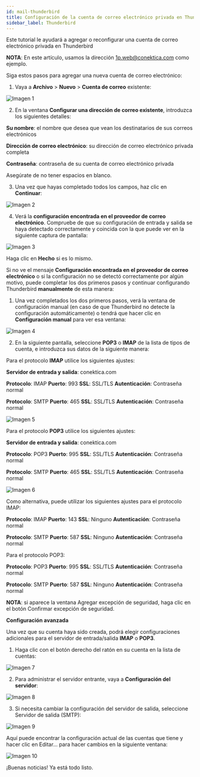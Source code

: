```yaml
---
id: mail-thunderbird
title: Configuración de la cuenta de correo electrónico privada en Thunderbird
sidebar_label: Thunderbird
---
```

Este tutorial le ayudará a agregar o reconfigurar una cuenta de correo electrónico privada en Thunderbird

**NOTA**: En este artículo, usamos la dirección 1p.web@conektica.com como ejemplo. 

Siga estos pasos para agregar una nueva cuenta de correo electrónico: 

1. Vaya a **Archivo** > **Nuevo** > **Cuenta de correo** existente: 

<div class="w-70">

![Imagen 1](https://raw.githubusercontent.com/adanuriplata/cnk-external-doku/master/static/img/ThunderBird/W1.png)

</div>

2. En la ventana **Configurar una dirección de correo existente**, introduzca los siguientes detalles: 

**Su nombre**: el nombre que desea que vean los destinatarios de sus correos electrónicos 

**Dirección de correo electrónico**: su dirección de correo electrónico privada completa 

**Contraseña**: contraseña de su cuenta de correo electrónico privada

Asegúrate de no tener espacios en blanco. 

3. Una vez que hayas completado todos los campos, haz clic en **Continuar**: 

<div class="w-70">

![Imagen 2](https://raw.githubusercontent.com/adanuriplata/cnk-external-doku/master/static/img/ThunderBird/W2.png)

</div>

4. Verá la **configuración encontrada en el proveedor de correo electrónico**. 
Compruebe de que su configuración de entrada y salida se haya detectado correctamente y coincida con la que puede ver en la siguiente captura de pantalla: 

<div class="w-70">

![Imagen 3](https://raw.githubusercontent.com/adanuriplata/cnk-external-doku/master/static/img/ThunderBird/W3.png)

</div>

Haga clic en **Hecho** si es lo mismo. 


Si no ve el mensaje **Configuración encontrada en el proveedor de correo electrónico** o si la configuración no se detectó correctamente por algún motivo, puede completar los dos primeros pasos y continuar configurando Thunderbird **manualmente** de esta manera: 

1. Una vez completados los dos primeros pasos, verá la ventana de configuración manual (en caso de que Thunderbird no detecte la configuración automáticamente) o tendrá que hacer clic en **Configuración manual** para ver esa ventana: 

<div class="w-70">

![Imagen 4](https://raw.githubusercontent.com/adanuriplata/cnk-external-doku/master/static/img/ThunderBird/W3.1.png)

</div>

2. En la siguiente pantalla, seleccione **POP3** o **IMAP** de la lista de tipos de cuenta, e introduzca sus datos de la siguiente manera: 

Para el protocolo **IMAP** utilice los siguientes ajustes: 

**Servidor de entrada y salida**: conektica.com

**Protocolo**: IMAP **Puerto**: 993 **SSL**: SSL/TLS **Autenticación**: Contraseña normal

**Protocolo**: SMTP **Puerto**: 465 **SSL**: SSL/TLS **Autenticación**: Contraseña normal 

<div class="w-70">

![Imagen 5](https://raw.githubusercontent.com/adanuriplata/cnk-external-doku/master/static/img/ThunderBird/W4.png)

</div>

Para el protocolo **POP3** utilice los siguientes ajustes: 

**Servidor de entrada y salida**: conektica.com 

**Protocolo**: POP3 **Puerto**: 995 **SSL**: SSL/TLS **Autenticación**: Contraseña normal

**Protocolo**: SMTP **Puerto**: 465 **SSL**: SSL/TLS **Autenticación**: Contraseña normal 

<div class="w-80">

![Imagen 6](https://raw.githubusercontent.com/adanuriplata/cnk-external-doku/master/static/img/ThunderBird/W5.png)

</div>

Como alternativa, puede utilizar los siguientes ajustes para el protocolo IMAP: 

**Protocolo**: IMAP **Puerto**: 143 **SSL**: Ninguno **Autenticación**: Contraseña normal 

**Protocolo**: SMTP **Puerto**: 587 **SSL**: Ninguno **Autenticación**: Contraseña normal 

Para el protocolo POP3: 

**Protocolo**: POP3 **Puerto**: 995 **SSL**: SSL/TLS **Autenticación**: Contraseña normal 

**Protocolo**: SMTP **Puerto**: 587 **SSL**: Ninguno **Autenticación**: Contraseña normal

**NOTA**: si aparece la ventana Agregar excepción de seguridad, haga clic en el botón Confirmar excepción de seguridad. 


**Configuración avanzada** 
 
Una vez que su cuenta haya sido creada, podrá elegir configuraciones adicionales para el servidor de entrada/salida **IMAP** o **POP3**. 

1. Haga clic con el botón derecho del ratón en su cuenta en la lista de cuentas: 

<div class="w-60">

![Imagen 7](https://raw.githubusercontent.com/adanuriplata/cnk-external-doku/master/static/img/ThunderBird/W6.png)

</div>

2. Para administrar el servidor entrante, vaya a **Configuración del servidor**:

<div class="w-80">

![Imagen 8](https://raw.githubusercontent.com/adanuriplata/cnk-external-doku/master/static/img/ThunderBird/W7.png)

</div>

3. Si necesita cambiar la configuración del servidor de salida, seleccione Servidor de salida (SMTP):

<div class="w-80">

![Imagen 9](https://raw.githubusercontent.com/adanuriplata/cnk-external-doku/master/static/img/ThunderBird/W8.png)

</div>

Aquí puede encontrar la configuración actual de las cuentas que tiene y hacer clic en Editar... para hacer cambios en la siguiente ventana: 

<div class="w-50">

![Imagen 10](https://raw.githubusercontent.com/adanuriplata/cnk-external-doku/master/static/img/ThunderBird/W9.png)

</div>

¡Buenas noticias! Ya está todo listo. 



